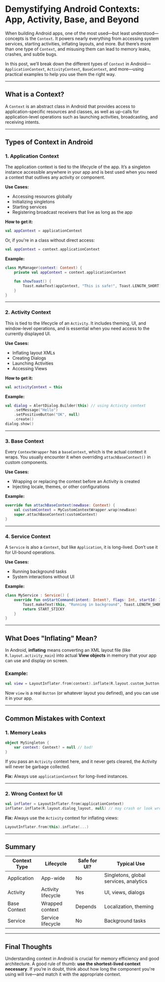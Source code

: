 # Demystifying Android Contexts: App, Activity, Base, and Beyond

When building Android apps, one of the most used—but least understood—concepts is the `Context`. It powers nearly everything from accessing system services, starting activities, inflating layouts, and more. But there’s more than one type of `Context`, and misusing them can lead to memory leaks, crashes, and subtle bugs.

In this post, we’ll break down the different types of `Context` in Android—`ApplicationContext`, `ActivityContext`, `BaseContext`, and more—using practical examples to help you use them the right way.

---

## What is a Context?

A `Context` is an abstract class in Android that provides access to application-specific resources and classes, as well as up-calls for application-level operations such as launching activities, broadcasting, and receiving intents.

---

## Types of Context in Android

### 1. **Application Context**

The application context is tied to the lifecycle of the app. It’s a singleton instance accessible anywhere in your app and is best used when you need a context that outlives any activity or component.

**Use Cases:**
- Accessing resources globally
- Initializing singletons
- Starting services
- Registering broadcast receivers that live as long as the app

**How to get it:**

```kotlin
val appContext = applicationContext
```

Or, if you're in a class without direct access:

```kotlin
val appContext = context.applicationContext
```

**Example:**

```kotlin
class MyManager(context: Context) {
    private val appContext = context.applicationContext

    fun showToast() {
        Toast.makeText(appContext, "This is safe!", Toast.LENGTH_SHORT).show()
    }
}
```

---

### 2. **Activity Context**

This is tied to the lifecycle of an `Activity`. It includes theming, UI, and window-level operations, and is essential when you need access to the currently displayed UI.

**Use Cases:**
- Inflating layout XMLs
- Creating Dialogs
- Launching Activities
- Accessing Views

**How to get it:**

```kotlin
val activityContext = this
```

**Example:**

```kotlin
val dialog = AlertDialog.Builder(this) // using Activity context
    .setMessage("Hello")
    .setPositiveButton("OK", null)
    .create()
dialog.show()
```

---

### 3. **Base Context**

Every `ContextWrapper` has a `baseContext`, which is the actual context it wraps. You usually encounter it when overriding `attachBaseContext()` in custom components.

**Use Cases:**
- Wrapping or replacing the context before an Activity is created
- Injecting locale, themes, or other configurations

**Example:**

```kotlin
override fun attachBaseContext(newBase: Context) {
    val customContext = MyCustomContextWrapper.wrap(newBase)
    super.attachBaseContext(customContext)
}
```

---

### 4. **Service Context**

A `Service` is also a `Context`, but like `Application`, it is long-lived. Don’t use it for UI-bound operations.

**Use Cases:**
- Running background tasks
- System interactions without UI

**Example:**

```kotlin
class MyService : Service() {
    override fun onStartCommand(intent: Intent?, flags: Int, startId: Int): Int {
        Toast.makeText(this, "Running in background", Toast.LENGTH_SHORT).show()
        return START_STICKY
    }
}
```

---

## What Does "Inflating" Mean?

In Android, **inflating** means converting an XML layout file (like `R.layout.activity_main`) into actual **View objects** in memory that your app can use and display on screen.

### Example:

```kotlin
val view = LayoutInflater.from(context).inflate(R.layout.custom_button, parent, false)
```

Now `view` is a real `Button` (or whatever layout you defined), and you can use it in your app.

---

## Common Mistakes with Context

### 1. **Memory Leaks**

```kotlin
object MySingleton {
    var context: Context? = null // bad!
}
```

If you pass an `Activity` context here, and it never gets cleared, the Activity will never be garbage collected.

**Fix:** Always use `applicationContext` for long-lived instances.

---

### 2. **Wrong Context for UI**

```kotlin
val inflater = LayoutInflater.from(applicationContext)
inflater.inflate(R.layout.dialog_layout, null) // may crash or look wrong
```

**Fix:** Always use the `Activity` context for inflating views:

```kotlin
LayoutInflater.from(this).inflate(...)
```

---

## Summary

| Context Type     | Lifecycle          | Safe for UI? | Typical Use                               |
|------------------|--------------------|--------------|--------------------------------------------|
| Application      | App-wide           | No           | Singletons, global services, analytics     |
| Activity         | Activity lifecycle | Yes          | UI, views, dialogs                         |
| Base Context     | Wrapped context    | Depends      | Localization, theming                      |
| Service          | Service lifecycle  | No           | Background tasks                           |

---

## Final Thoughts

Understanding context in Android is crucial for memory efficiency and good architecture. A good rule of thumb: **use the shortest-lived context necessary**. If you’re in doubt, think about how long the component you're using will live—and match it with the appropriate context.
